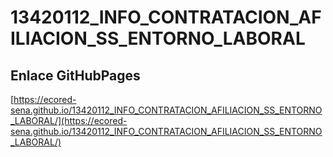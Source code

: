 # **13420112_INFO_CONTRATACION_AFILIACION_SS_ENTORNO_LABORAL**

## **Enlace GitHubPages**

[https://ecored-sena.github.io/13420112_INFO_CONTRATACION_AFILIACION_SS_ENTORNO_LABORAL/](https://ecored-sena.github.io/13420112_INFO_CONTRATACION_AFILIACION_SS_ENTORNO_LABORAL/)

#
